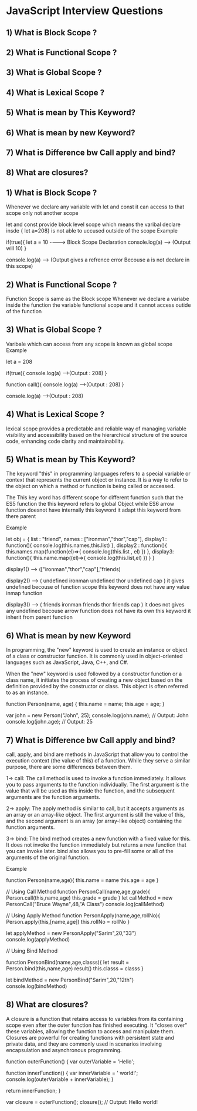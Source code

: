 # JavaScript Interview Questions

## 1) What is Block Scope ?
## 2) What is Functional Scope ?
## 3) What is Global Scope ?
## 4) What is Lexical Scope ?
## 5) What is mean by This Keyword?
## 6) What is mean by new Keyword?
## 7) What is Difference bw Call apply and bind?
## 8) What are closures?




## 1) What is Block Scope ?
Whenever we declare any variable with let and const it can access to that scope only not another scope 

let and const provide block level scope which means the varibal declare insde { let a=208} is not able to uccused outside of the scope
Example

if(true){
    let a = 10  ----> Block Scope Declaration
    console.log(a) --> (Output will 10)
}

console.log(a) --> (Output gives a refrence error Becouse a is not declare in this scope)

## 2) What is Functional Scope ?
Function Scope is same as the Block scope
Whenever we declare a variabe inside the function the variable functional scope and it cannot access outide of the function 

## 3) What is Global Scope ?
Varibale which can access from any scope is known as global scope
Example 

let a = 208

if(true){
    console.log(a) -->(Output : 208)
}

function call(){
    console.log(a) -->(Output : 208)
}

console.log(a) -->(Output : 208)


## 4) What is Lexical Scope ?
lexical scope provides a predictable and reliable way of managing variable visibility and accessibility based on the hierarchical structure of the source code, enhancing code clarity and maintainability.

## 5) What is mean by This Keyword?
The keyword "this" in programming languages refers to a special variable or context that represents the current object or instance. It is a way to refer to the object on which a method or function is being called or accessed.

The This key word has different scope for different function such that 
the ES5 function the this keyword refers to global Object while ES6 arrow function doesnot have internally this keyword it adapt this keyword from there parent

Example 

let obj = {
    list  : "friend",
    names : ["ironman","thor","cap"],
    display1 : function(){
        console.log(this.names,this.list)
    },
    display2 : function(){
        this.names.map(function(el)=>{
            console.log(this.list ,  el)
        })
    },
    display3: function(){
        this.name.map((el)=>{
            console.log(this.list,el)
        })
    }
}


display1() --> (["ironman","thor","cap"],"friends)

display2() --> (
    undefined  ironman
    undefined thor
    undefined cap
)
 it gives undefined becouse of function scope this keyword does not have any value inmap function

 display3() --> (
    friends  ironman
    friends thor
    friends cap
)
it does not gives any undefined becouse arrow function does not have its own this keyword it inherit from parent function

## 6) What is mean by new Keyword

In programming, the "new" keyword is used to create an instance or object of a class or constructor function. It is commonly used in object-oriented languages such as JavaScript, Java, C++, and C#.

When the "new" keyword is used followed by a constructor function or a class name, it initiates the process of creating a new object based on the definition provided by the constructor or class. This object is often referred to as an instance.

function Person(name, age) {
  this.name = name;
  this.age = age;
}

var john = new Person("John", 25);
console.log(john.name); // Output: John
console.log(john.age); // Output: 25


## 7) What is Difference bw Call apply and bind?

call, apply, and bind are methods in JavaScript that allow you to control the execution context (the value of this) of a function. While they serve a similar purpose, there are some differences between them.

1-> call: The call method is used to invoke a function immediately. It allows you to pass arguments to the function individually. The first argument is the value that will be used as this inside the function, and the subsequent arguments are the function arguments.

2-> apply: The apply method is similar to call, but it accepts arguments as an array or an array-like object. The first argument is still the value of this, and the second argument is an array (or array-like object) containing the function arguments.

3-> bind: The bind method creates a new function with a fixed value for this. It does not invoke the function immediately but returns a new function that you can invoke later. bind also allows you to pre-fill some or all of the arguments of the original function.


Example

function Person(name,age){
    this.name = name
    this.age = age
}

// Using Call Method
function PersonCall(name,age,grade){
    Person.call(this,name,age)
    this.grade = grade
}
let callMethod = new PersonCall("Bruce Wayne",48,"A Class")
console.log(callMethod) 


// Using Apply Method
function PersonApply(name,age,rollNo){
    Person.apply(this,[name,age])
    this.rollNo = rollNo
}

let applyMethod = new PersonApply("Sarim",20,"33")
console.log(applyMethod)

// Using Bind Method

function PersonBind(name,age,classs){
    let result = Person.bind(this,name,age)
    result()
    this.classs = classs
}

let bindMethod = new PersonBind("Sarim",20,"12th")
console.log(bindMethod)

## 8) What are closures?
A closure is a function that retains access to variables from its containing scope even after the outer function has finished executing. It "closes over" these variables, allowing the function to access and manipulate them. Closures are powerful for creating functions with persistent state and private data, and they are commonly used in scenarios involving encapsulation and asynchronous programming.

function outerFunction() {
  var outerVariable = 'Hello';

  function innerFunction() {
    var innerVariable = ' world!';
    console.log(outerVariable + innerVariable);
  }

  return innerFunction;
}

var closure = outerFunction();
closure(); // Output: Hello world!
